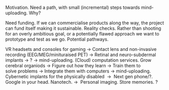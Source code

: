 Motivation. Need a path, with small (incremental) steps towards mind-uploading. Why?

Need funding. If we can commercialise products along the way, the project can fund itself making it sustainable.
Reality checks. Rather than shooting for an overly ambitious goal, or a potentially flawed approach we want to prototype and test as we go.
Potential pathways.

VR headsets and consoles for gaming -> Contact lens and non-invasive recording (EEG/MEG/minituraised PET) -> Retinal and neuro-subdermal implants -> ? -> mind-uploading.
(Cloud) computation services. Grow cerebral organiods -> Figure out how they learn -> Train them to solve problems -> Integrate them with computers -> mind-uploading.
Cybernetic implants for the physically disabled  -> 
Next gen phone/?. Google in your head.
Nanotech. -> 
Personal imaging. Store memories.
?

